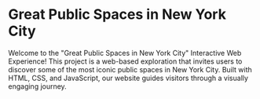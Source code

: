 # Great Public Spaces in New York City
Welcome to the "Great Public Spaces in New York City" Interactive Web Experience!
This project is a web-based exploration that invites users to discover some of the most iconic public spaces in New York City.
Built with HTML, CSS, and JavaScript, our website guides visitors through a visually engaging journey.
